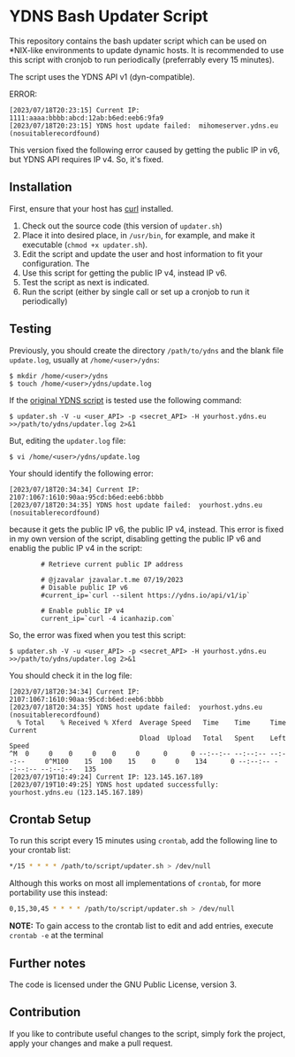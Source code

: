 # YDNS Bash Updater Script

This repository contains the bash updater script which can be used on *NIX-like environments to update dynamic hosts. It is recommended to use this script with cronjob to run periodically (preferrably every 15 minutes).

The script uses the YDNS API v1 (dyn-compatible).

ERROR: 

```
[2023/07/18T20:23:15] Current IP: 1111:aaaa:bbbb:abcd:12ab:b6ed:eeb6:9fa9
[2023/07/18T20:23:15] YDNS host update failed:  mihomeserver.ydns.eu (nosuitablerecordfound)
```

This version fixed the following error caused by getting the public IP in v6, but YDNS API requires IP v4. So, it's fixed.

## Installation

First, ensure that your host has [curl](http://curl.haxx.se) installed.

1. Check out the source code (this version of `updater.sh`)
2. Place it into desired place, in `/usr/bin`, for example, and make it executable (`chmod +x updater.sh`).
3. Edit the script and update the user and host information to fit your configuration. The 
4. Use this script for getting the public IP v4, instead IP v6.
5. Test the script as next is indicated.
6. Run the script (either by single call or set up a cronjob to run it periodically)

## Testing

Previously, you should create the directory `/path/to/ydns` and the blank file `update.log`, usually at `/home/<user>/ydns`:

```
$ mkdir /home/<user>/ydns
$ touch /home/<user>/ydns/update.log
```

If the [original YDNS script](https://github.com/ydns/bash-updater/blob/master/updater.sh) is tested use the following command: 

```
$ updater.sh -V -u <user_API> -p <secret_API> -H yourhost.ydns.eu >>/path/to/ydns/updater.log 2>&1
```

But, editing the `updater.log` file: 

```
$ vi /home/<user>/ydns/update.log
```

Your should identify the following error: 

```
[2023/07/18T20:34:34] Current IP: 2107:1067:1610:90aa:95cd:b6ed:eeb6:bbbb
[2023/07/18T20:34:35] YDNS host update failed:  yourhost.ydns.eu (nosuitablerecordfound)
```

because it gets the public IP v6, the public IP v4, instead. This error is fixed in my own version of the script, disabling getting the public IP v6 and enablig the public IP v4 in the script:

```
        # Retrieve current public IP address

        # @jzavalar jzavalar.t.me 07/19/2023
        # Disable public IP v6
        #current_ip=`curl --silent https://ydns.io/api/v1/ip`

        # Enable public IP v4
        current_ip=`curl -4 icanhazip.com`
```

So, the error was fixed when you test this script:

```
$ updater.sh -V -u <user_API> -p <secret_API> -H yourhost.ydns.eu >>/path/to/ydns/updater.log 2>&1
```

You should check it in the log file:

```
[2023/07/18T20:34:34] Current IP: 2107:1067:1610:90aa:95cd:b6ed:eeb6:bbbb
[2023/07/18T20:34:35] YDNS host update failed:  yourhost.ydns.eu (nosuitablerecordfound)
  % Total    % Received % Xferd  Average Speed   Time    Time     Time  Current
                                 Dload  Upload   Total   Spent    Left  Speed
^M  0     0    0     0    0     0      0      0 --:--:-- --:--:-- --:--:--     0^M100    15  100    15    0     0    134      0 --:--:-- --:--:-- --:--:--   135
[2023/07/19T10:49:24] Current IP: 123.145.167.189
[2023/07/19T10:49:25] YDNS host updated successfully:  yourhost.ydns.eu (123.145.167.189)
```

## Crontab Setup

To run this script every 15 minutes using `crontab`, add the following line to your crontab list:

```bash
*/15 * * * * /path/to/script/updater.sh > /dev/null
```

Although this works on most all implementations of `crontab`, for more portability use this instead:

```bash
0,15,30,45 * * * * /path/to/script/updater.sh > /dev/null
````

**NOTE:** To gain access to the crontab list to edit and add entries, execute `crontab -e` at the terminal

## Further notes

The code is licensed under the GNU Public License, version 3.

## Contribution

If you like to contribute useful changes to the script, simply fork the project, apply your changes and make a pull request.
